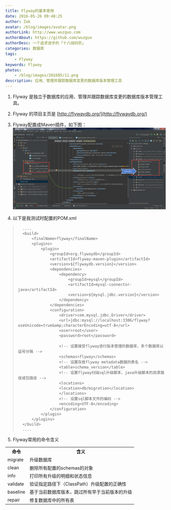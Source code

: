 ```yaml
---
title: Flyway的基本使用
date: 2016-05-26 09:48:25 
author: Zak
avatar: /blog/images/avatar.png
authorLink: http://www.wuzguo.com
authorAbout: https://github.com/wuzguo
authorDesc: 一个追求进步的「十八线码农」
categories: 数据库
tags: 
	- Flyway
keywords: Flyway
photos:
	- /blog/images/201605/11.png
description: 应用、管理并跟踪数据库变更的数据库版本管理工具
---
```



1. Flyway 是独立于数据库的应用、管理并跟踪数据库变更的数据库版本管理工具。

2. Flyway 的项目主页是 [http://flywaydb.org/](http://flywaydb.org/)

3. Flyway配置成Maven插件，如下图：
![](/images/201605/11.png)

4. 以下是我测试时配置的POM.xml
> 	    ....
> 	    <build>
> 		    <finalName>flyway</finalName>
> 		    <plugins>
> 			    <plugin>
> 				    <groupId>org.flywaydb</groupId>
> 				    <artifactId>flyway-maven-plugin</artifactId>
> 				    <version>${flywaydb.version}</version>
> 				    <dependencies>
> 					    <dependency>
> 						    <groupId>mysql</groupId>
> 						    <artifactId>mysql-connector-java</artifactId>
> 						    <version>${mysql.jdbc.version}</version>
> 					    </dependency>
> 				    </dependencies>
> 				    <configuration>
> 					    <driver>com.mysql.jdbc.Driver</driver>
> 					    <url>jdbc:mysql://localhost:3306/flyway?useUnicode=true&amp;characterEncoding=utf-8</url>
> 					    <user>root</user>
> 					    <password>root</password>
> 					    
> 					    <!-- 设置接受flyway进行版本管理的数据库，多个数据库以逗号分隔 -->
> 					    <schemas>flyway</schemas>
> 					    <!-- 设置存放flyway metadata数据的表名 -->
> 					    <table>schema_version</table>
> 					    <!-- 设置flyway扫描sql升级脚本、java升级脚本的目录路径或包路径 -->
> 					    <locations>
> 					    <location>db/migration</location>
> 					    </locations>
> 					    <!-- 设置sql脚本文件的编码 -->
> 					    <encoding>UTF-8</encoding>
> 				    </configuration>
> 			    </plugin>
> 		    </plugins>
> 	    </build>
> 		....

5. Flyway常用的命令含义
<table><tr><th>命令</th><th>含义</th></tr><tr><td>migrate</td><td>升级数据库</td></tr><tr><td>clean</td><td>删除所有配置的schemas的对象</td></tr><tr><td>info</td><td>打印所有升级的明细和状态信息</td></tr><tr><td>validate</td><td>验证指定路径下（ClassPath）升级配置的正确性</td></tr><tr><td>baseline</td><td>基于当前数据库版本，跳过所有早于当前版本的升级</td></tr><tr><td>repair</td><td>修复数据库中的所有表</td></tr></table>